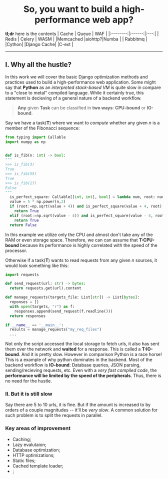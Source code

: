 <div align="center"><h1>So, you want to build a high-performance web app?</h1></div>

__tl;dr__ here is the contents
|   Cache  |  Queue | WAF |
|:--------:|:------:|:---:|
|  Redis   | Celery | WASM |
|Memcached |aiohttp?|Numba |
| Rabbitmq |        |Cython|
|Django Cache|      |C-ext |

----

## I. Why all the hustle?

In this work we will cover the basic Django optimization methods and practices used to build a high-performance web application.
Some might say that __Python__ as an _interpreted stack-based VM_ is quite slow in compare to a "close to metal" compiled language. While it certainly true, this statement is decieving of a general nature of a backend workflow. 

> __Any__ given __Task__ can be classified in __two ways__: __CPU-bound__ or __IO-bound__.

Say we have a task(__T__) where we want to _compute_ whether any given _n_ is a member of the Fibonacci sequence:
```python
from typing import Callable
import numpy as np


def is_fib(n: int) -> bool:
"""
>>> is_fib(3)
True
>>> is_fib(55)
True
>>> is_fib(17)
False
"""
  is_perfect_square: Callable[[int, int], bool] = lambda num, root: num == np.power(int(root + 0.5),2)
  value = 5 * np.power(n,2)
  if (root:=np.sqrt(value + 4)) and is_perfect_square(value + 4, root):
    return True
  elif (root:=np.sqrt(value - 4)) and is_perfect_square(value - 4, root):
    return True
  return False
```
In this example we utilize only the CPU and almost don't take any of the RAM or even storage space. Therefore, we can can assume that __T:CPU-bound__ because its performance is highly correlated with the speed of the processor.

Otherwise if a task(__T__) wants to read requests from any given _n_ sources, it would look something like this:
```python
import requests

def send_request(url: str) -> bytes:
  return requests.get(url).content

def manage_requests(targets_file: List[str]) -> List[bytes]:
  reponses = []
  with open(targets, "r") as f:
    responses.append(send_request(f.readline()))
  return responses

if __name__ == '__main__':
  results = manage_requests("my_req_files")
  ...
```
Not only the script accessed the local storage to fetch urls, it also has sent them over the network and __waited__ for a response. This is called a __T:IO-bound__. And it is pretty slow. However in comparison Python is a race horse! This is a example of why python dominates in the backend. Most of the backend workflow is __IO-bound__: Database queries, JSON parsing, sending/recieving requests, etc. Even with a _very fast compiled code_, the __performance will be limited by the speed of the peripherals__. Thus, there is no need for the hustle.


### II. But it is still slow

Say there are 5 to 10 urls, it is fine. But if the amount is increased to by orders of a couple magnitudes -- it'll be _very slow_. A common solution for such problem is to split the requests in parallel. 

### Key areas of improvement
* Caching;
* Lazy evalutaion;
* Database optimization;
* HTTP optimizations;
* Static files;
* Cached template loader;
* ;



